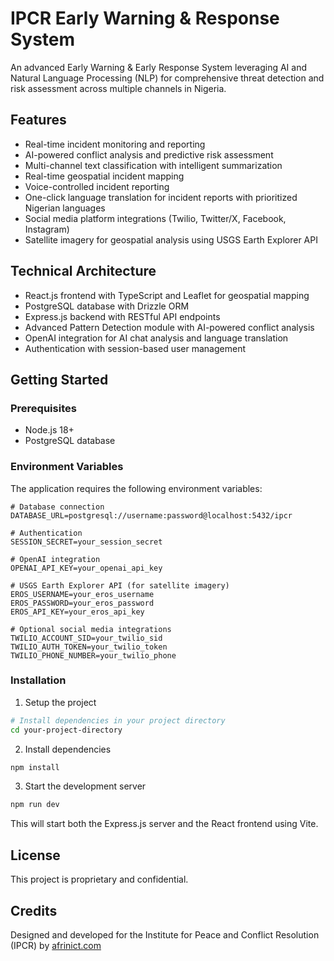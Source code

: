 # IPCR Early Warning & Response System

An advanced Early Warning & Early Response System leveraging AI and Natural Language Processing (NLP) for comprehensive threat detection and risk assessment across multiple channels in Nigeria.

## Features

- Real-time incident monitoring and reporting
- AI-powered conflict analysis and predictive risk assessment
- Multi-channel text classification with intelligent summarization
- Real-time geospatial incident mapping
- Voice-controlled incident reporting
- One-click language translation for incident reports with prioritized Nigerian languages
- Social media platform integrations (Twilio, Twitter/X, Facebook, Instagram)
- Satellite imagery for geospatial analysis using USGS Earth Explorer API

## Technical Architecture

- React.js frontend with TypeScript and Leaflet for geospatial mapping
- PostgreSQL database with Drizzle ORM
- Express.js backend with RESTful API endpoints
- Advanced Pattern Detection module with AI-powered conflict analysis
- OpenAI integration for AI chat analysis and language translation
- Authentication with session-based user management

## Getting Started

### Prerequisites

- Node.js 18+
- PostgreSQL database

### Environment Variables

The application requires the following environment variables:

```
# Database connection
DATABASE_URL=postgresql://username:password@localhost:5432/ipcr

# Authentication
SESSION_SECRET=your_session_secret

# OpenAI integration
OPENAI_API_KEY=your_openai_api_key

# USGS Earth Explorer API (for satellite imagery)
EROS_USERNAME=your_eros_username
EROS_PASSWORD=your_eros_password
EROS_API_KEY=your_eros_api_key

# Optional social media integrations
TWILIO_ACCOUNT_SID=your_twilio_sid
TWILIO_AUTH_TOKEN=your_twilio_token
TWILIO_PHONE_NUMBER=your_twilio_phone
```

### Installation

1. Setup the project
```bash
# Install dependencies in your project directory
cd your-project-directory
```

2. Install dependencies
```bash
npm install
```

3. Start the development server
```bash
npm run dev
```

This will start both the Express.js server and the React frontend using Vite.

## License

This project is proprietary and confidential.

## Credits

Designed and developed for the Institute for Peace and Conflict Resolution (IPCR) by [afrinict.com](https://afrinict.com)